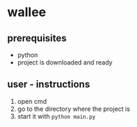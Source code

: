 # wallee

## prerequisites
- python
- project is downloaded and ready

## user - instructions
1. open cmd
2. go to the directory where the project is
3. start it with ```python main.py```
